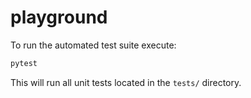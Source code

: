 # playground

To run the automated test suite execute:

```bash
pytest
```

This will run all unit tests located in the `tests/` directory.
